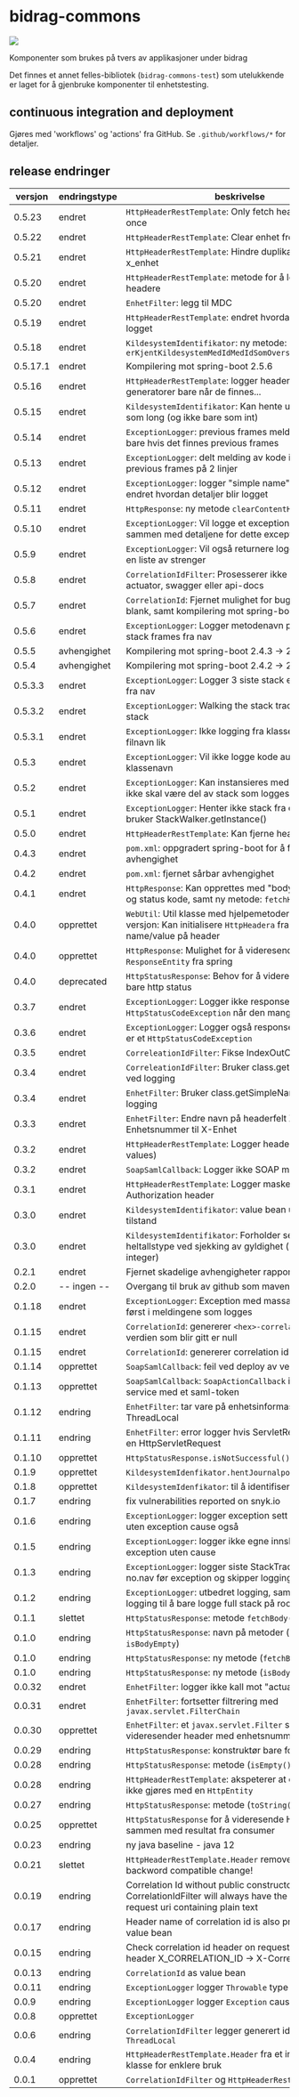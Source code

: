 # bidrag-commons

![](https://github.com/navikt/bidrag-commons/workflows/maven%20deploy/badge.svg)

Komponenter som brukes på tvers av applikasjoner under bidrag

Det finnes et annet felles-bibliotek (`bidrag-commons-test`) som utelukkende er laget for å
gjenbruke komponenter til enhetstesting. 

## continuous integration and deployment

Gjøres med 'workflows' og 'actions' fra GitHub. Se `.github/workflows/*` for detaljer. 

## release endringer

versjon  | endringstype | beskrivelse
---------|--------------|------------
0.5.23   | endret       | `HttpHeaderRestTemplate`: Only fetch headergenerator once
0.5.22   | endret       | `HttpHeaderRestTemplate`: Clear enhet from thread
0.5.21   | endret       | `HttpHeaderRestTemplate`: Hindre duplikat header for x_enhet
0.5.20   | endret       | `HttpHeaderRestTemplate`: metode for å legge til default headere
0.5.20   | endret       | `EnhetFilter`: legg til MDC
0.5.19   | endret       | `HttpHeaderRestTemplate`: endret hvordan HEADER blir logget
0.5.18   | endret       | `KildesystemIdentifikator`: ny metode: `erKjentKildesystemMedIdMedIdSomOverstigerInteger()`
0.5.17.1 | endret       | Kompilering mot spring-boot 2.5.6
0.5.16   | endret       | `HttpHeaderRestTemplate`: logger headere og generatorer bare når de finnes...
0.5.15   | endret       | `KildesystemIdentifikator`: Kan hente ut journalpostId som long (og ikke bare som int)
0.5.14   | endret       | `ExceptionLogger`: previous frames melding kommer bare hvis det finnes previous frames 
0.5.13   | endret       | `ExceptionLogger`: delt melding av kode i nav med previous frames på 2 linjer 
0.5.12   | endret       | `ExceptionLogger`: logger "simple name" til exception, endret hvordan detaljer blir logget
0.5.11   | endret       | `HttpResponse`: ny metode `clearContentHeaders()`
0.5.10   | endret       | `ExceptionLogger`: Vil logge et exception en gang sammen med detaljene for dette exceptionet
0.5.9    | endret       | `ExceptionLogger`: Vil også returnere logginnslag som en liste av strenger
0.5.8    | endret       | `CorrelationIdFilter`: Prosesserer ikke logging mot actuator, swagger eller api-docs
0.5.7    | endret       | `CorrelationId`: Fjernet mulighet for bug når streng er blank, samt kompilering mot spring-boot 2.5.1
0.5.6    | endret       | `ExceptionLogger`: Logger metodenavn på de siste stack frames fra nav
0.5.5    | avhengighet  | Kompilering mot spring-boot 2.4.3 -> 2.4.4
0.5.4    | avhengighet  | Kompilering mot spring-boot 2.4.2 -> 2.4.3
0.5.3.3  | endret       | `ExceptionLogger`: Logger 3 siste stack elements sett fra nav
0.5.3.2  | endret       | `ExceptionLogger`: Walking the stack trace, not the stack
0.5.3.1  | endret       | `ExceptionLogger`: Ikke logging fra klasser som har filnavn lik <generated>
0.5.3    | endret       | `ExceptionLogger`: Vil ikke logge kode auto-generert klassenavn
0.5.2    | endret       | `ExceptionLogger`: Kan instansieres med klasser som ikke skal være del av stack som logges
0.5.1    | endret       | `ExceptionLogger`: Henter ikke stack fra exception, men bruker StackWalker.getInstance()
0.5.0    | endret       | `HttpHeaderRestTemplate`: Kan fjerne header generator
0.4.3    | endret       | `pom.xml`: oppgradert spring-boot for å fjerne sårbar avhengighet
0.4.2    | endret       | `pom.xml`: fjernet sårbar avhengighet
0.4.1    | endret       | `HttpResponse`: Kan opprettes med "body", `HttpHeaders` og status kode, samt ny metode: `fetchHeaders`
0.4.0    | opprettet    | `WebUtil`: Util klasse med hjelpemetoder. Første versjon: Kan initialisere `HttpHeadera` fra spring med name/value på header
0.4.0    | opprettet    | `HttpResponse`: Mulighet for å videresende `ResponseEntity` fra spring
0.4.0    | deprecated   | `HttpStatusResponse`: Behov for å videresende mer enn bare http status
0.3.7    | endret       | `ExceptionLogger`: Logger ikke response body fra `HttpStatusCodeException` når den mangler 
0.3.6    | endret       | `ExceptionLogger`: Logger også response body når det er et `HttpStatusCodeException` 
0.3.5    | endret       | `CorreleationIdFilter`: Fikse IndexOutOfBounds
0.3.4    | endret       | `CorreleationIdFilter`: Bruker class.getSimpleName() ved logging
0.3.4    | endret       | `EnhetFilter`: Bruker class.getSimpleName() ved logging
0.3.3    | endret       | `EnhetFilter`: Endre navn på headerfelt X-Enhetsnummer til X-Enhet
0.3.2    | endret       | `HttpHeaderRestTemplate`: Logger header names (ikke values)
0.3.2    | endret       | `SoapSamlCallback`: Logger ikke SOAP message
0.3.1    | endret       | `HttpHeaderRestTemplate`: Logger masked Authorization header
0.3.0    | endret       | `KildesystemIdentifikator`: value bean uten statisk tilstand
0.3.0    | endret       | `KildesystemIdentifikator`: Forholder seg ikke til heltallstype ved sjekking av gyldighet (long vs integer)
0.2.1    | endret       | Fjernet skadelige avhengigheter rapportert av snyk.io
0.2.0    | -- ingen --  | Overgang til bruk av github som maven-repo
0.1.18   | endret       | `ExceptionLogger`: Exception med massage blir printet først i meldingene som logges
0.1.15   | endret       | `CorrelationId`: genererer `<hex>-correlationId` når verdien som blir gitt er null
0.1.15   | endret       | `CorrelationId`: genererer correlation id med `-` uten `()`
0.1.14   | opprettet    | `SoapSamlCallback`: feil ved deploy av versjon 0.1.13
0.1.13   | opprettet    | `SoapSamlCallback`: `SoapActionCallback` i en web service med et saml-token
0.1.12   | endring      | `EnhetFilter`: tar vare på enhetsinformasjon i ThreadLocal     
0.1.11   | endring      | `EnhetFilter`: error logger hvis ServletRequest ikke er en HttpServletRequest     
0.1.10   | opprettet    | `HttpStatusResponse.isNotSuccessful()`:   
0.1.9    | opprettet    | `KildesystemIdenfikator.hentJournalpostId()`:   
0.1.8    | opprettet    | `KildesystemIdenfikator`: til å identifisere  
0.1.7    | endring      | fix vulnerabilities reported on snyk.io 
0.1.6    | endring      | `ExceptionLogger`: logger exception sett fra nav kode uten exception cause også 
0.1.5    | endring      | `ExceptionLogger`: logger ikke egne innslag for exception uten cause 
0.1.3    | endring      | `ExceptionLogger`: logger siste StackTraceElement fra no.nav før exception og skipper logging fra stack 
0.1.2    | endring      | `ExceptionLogger`: utbedret logging, samt redusert logging til å bare logge full stack på root causeœ 
0.1.1    | slettet      | `HttpStatusResponse`: metode `fetchBody()`
0.1.0    | endring      | `HttpStatusResponse`: navn på metoder (`isEmpty()` -> `isBodyEmpty`)
0.1.0    | endring      | `HttpStatusResponse`: ny metode (`fetchBody()`)
0.1.0    | endring      | `HttpStatusResponse`: ny metode (`isBodyPresent()`)
0.0.32   | endret       | `EnhetFilter`: logger ikke kall mot "actuator"-tjenester
0.0.31   | endret       | `EnhetFilter`: fortsetter filtrering med `javax.servlet.FilterChain`
0.0.30   | opprettet    | `EnhetFilter`: et `javax.servlet.Filter` som videresender header med enhetsnummer
0.0.29   | endring      | `HttpStatusResponse`: konstruktør bare for `HttpStatus`
0.0.28   | endring      | `HttpStatusResponse`: metode (`isEmpty()`)
0.0.28   | endring      | `HttpHeaderRestTemplate`: akspeterer at et "callback" ikke gjøres med en `HttpEntity`
0.0.27   | endring      | `HttpStatusResponse`: metode (`toString()`)
0.0.25   | opprettet    | `HttpStatusResponse` for å videresende HttpStatus sammen med resultat fra consumer
0.0.23   | endring      | ny java baseline - java 12
0.0.21   | slettet      | `HttpHeaderRestTemplate.Header` removed. Not a backword compatible change!
0.0.19   | endring      | Correlation Id without public constructors and the CorrelationIdFilter will always have the last part of the request uri containing plain text
0.0.17   | endring      | Header name of correlation id is also present on the value bean
0.0.15   | endring      | Check correlation id header on request and name of header X_CORRELATION_ID -> X-Correlation-ID
0.0.13   | endring      | `CorrelationId` as value bean
0.0.11   | endring      | `ExceptionLogger` logger `Throwable` type
0.0.9    | endring      | `ExceptionLogger` logger `Exception` cause
0.0.8    | opprettet    | `ExceptionLogger`
0.0.6    | endring      | `CorrelationIdFilter` legger generert id på `ThreadLocal`
0.0.4    | endring      | `HttpHeaderRestTemplate.Header` fra et interface til en klasse for enklere bruk
0.0.1    | opprettet    | `CorrelationIdFilter` og `HttpHeaderRestTemplate`
